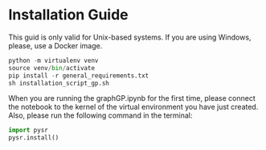 # Installation Guide

This guid is only valid for Unix-based systems. If you are using Windows, please, use a Docker image.

```python
python -m virtualenv venv
source venv/bin/activate
pip install -r general_requirements.txt
sh installation_script_gp.sh
```

When you are running the graphGP.ipynb for the first time, please connect the notebook to the kernel of the virtual environment you have just created.
Also, please run the following command in the terminal:

```python
import pysr
pysr.install()
```

